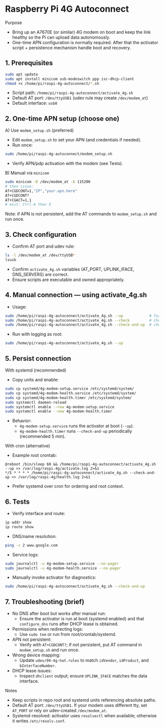 # Raspberry Pi 4G Autoconnect

Purpose

- Bring up an A7670E (or similar) 4G modem on boot and keep the link healthy so the Pi can upload data autonomously.
- One-time APN configuration is normally required. After that the activator script + persistence mechanism handle boot and recovery.

## 1. Prerequisites

```bash
sudo apt update
sudo apt install minicom usb-modeswitch ppp isc-dhcp-client
chmod +x /home/pi/raspi-4g-autoconnect/*.sh
```

- Script path: `/home/pi/raspi-4g-autoconnect/activate_4g.sh`
- Default AT port: `/dev/ttyUSB1` (udev rule may create `/dev/modem_at`)
- Default interface: `usb0`

## 2. One-time APN setup (choose one)

A) Use `modem_setup.sh` (preferred)

- Edit `modem_setup.sh` to set your APN (and credentials if needed).
- Run once:

```bash
sudo /home/pi/raspi-4g-autoconnect/modem_setup.sh
```

- Verify APN/pdp activation with the modem (see Tests).

B) Manual via `minicom`

```bash
sudo minicom -D /dev/modem_at -b 115200
# then issue:
AT+CGDCONT=1,"IP","your.apn.here"
AT+CGDCONT?
AT+CGACT=1,1
# exit: Ctrl-A then X
```

Note: if APN is not persistent, add the AT commands to `modem_setup.sh` and run once.

## 3. Check configuration

- Confirm AT port and udev rule:

```bash
ls -l /dev/modem_at /dev/ttyUSB*
lsusb
```

- Confirm `activate_4g.sh` variables (AT_PORT, UPLINK_IFACE, DNS_SERVERS) are correct.
- Ensure scripts are executable and owned appropriately.

## 4. Manual connection — using activate_4g.sh

- Usage:

```bash
sudo /home/pi/raspi-4g-autoconnect/activate_4g.sh --up            # force activation (default)
sudo /home/pi/raspi-4g-autoconnect/activate_4g.sh --check         # check connectivity only
sudo /home/pi/raspi-4g-autoconnect/activate_4g.sh --check-and-up  # check and recover if needed
```

- Run with logging as root:

```bash
sudo /home/pi/raspi-4g-autoconnect/activate_4g.sh --up
```

## 5. Persist connection

With systemd (recommended)

- Copy units and enable:

```bash
sudo cp systemd/4g-modem-setup.service /etc/systemd/system/
sudo cp systemd/4g-modem-health.service /etc/systemd/system/
sudo cp systemd/4g-modem-health.timer /etc/systemd/system/
sudo systemctl daemon-reload
sudo systemctl enable --now 4g-modem-setup.service
sudo systemctl enable --now 4g-modem-health.timer
```

- Behavior:
  - `4g-modem-setup.service` runs the activator at boot (`--up`).
  - `4g-modem-health.timer` runs `--check-and-up` periodically (recommended 5 min).

With cron (alternative)

- Example root crontab:

```
@reboot /bin/sleep 60 && /home/pi/raspi-4g-autoconnect/activate_4g.sh --up >> /var/log/raspi-4g/activate.log 2>&1
*/5 * * * * /home/pi/raspi-4g-autoconnect/activate_4g.sh --check-and-up >> /var/log/raspi-4g/health.log 2>&1
```

- Prefer systemd over cron for ordering and root context.

## 6. Tests

- Verify interface and route:

```bash
ip addr show
ip route show
```

- DNS/name resolution:

```bash
ping -c 2 www.google.com
```

- Service logs:

```bash
sudo journalctl -u 4g-modem-setup.service --no-pager
sudo journalctl -u 4g-modem-health.service --no-pager
```

- Manually invoke activator for diagnostics:

```bash
sudo /home/pi/raspi-4g-autoconnect/activate_4g.sh --check-and-up
```

## 7. Troubleshooting (brief)

- No DNS after boot but works after manual run:
  - Ensure the activator is run at boot (systemd enabled) and that `configure_dns` runs after DHCP lease is obtained.
- Permissions when redirecting logs:
  - Use `sudo tee` or run from root/crontab/systemd.
- APN not persistent:
  - Verify with `AT+CGDCONT?`; if not persistent, put AT command in `modem_setup.sh` and run once.
- Wrong device mapping:
  - Update `udev/99-4g-hat.rules` to match `idVendor`, `idProduct`, and `bInterfaceNumber`.
- DHCP lease issues:
  - Inspect `dhclient` output; ensure `UPLINK_IFACE` matches the data interface.

Notes

- Keep scripts in repo root and systemd units referencing absolute paths.
- Default AT port: `/dev/ttyUSB1`. If your modem uses different tty, set `AT_PORT` or rely on udev-created `/dev/modem_at`.
- Systemd-resolved: activator uses `resolvectl` when available; otherwise it writes `/etc/resolv.conf`.

